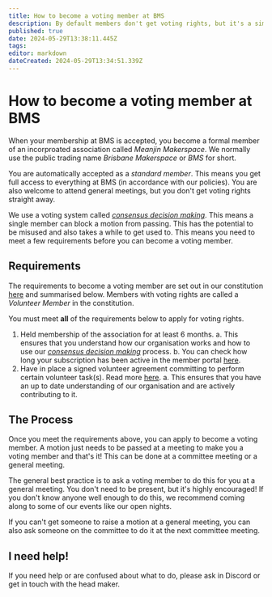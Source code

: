 ```yaml
---
title: How to become a voting member at BMS
description: By default members don't get voting rights, but it's a simple process to get them.
published: true
date: 2024-05-29T13:38:11.445Z
tags: 
editor: markdown
dateCreated: 2024-05-29T13:34:51.339Z
---
```


# How to become a voting member at BMS
When your membership at BMS is accepted, you become a formal member of an incorproated association called *Meanjin Makerspace*. We normally use the public trading name *Brisbane Makerspace* or *BMS* for short.

You are automatically accepted as a *standard member*. This means you get full access to everything at BMS (in accordance with our policies). You are also welcome to attend general meetings, but you don't get voting rights straight away.

We use a voting system called [*consensus decision making*](https://wiki.brisbanemaker.space/constitution#h-37-consensus-decision-making). This means a single member can block a motion from passing. This has the potential to be misused and also takes a while to get used to. This means you need to meet a few requirements before you can become a voting member.

## Requirements
The requirements to become a voting member are set out in our constitution [here](https://wiki.brisbanemaker.space/constitution#h-5-classes-of-members) and summarised below. Members with voting rights are called a *Volunteer Member* in the constitution.

You must meet **all** of the requirements below to apply for voting rights.

1. Held membership of the association for at least 6 months.
	a. This ensures that you understand how our organisation works and how to use our [*consensus decision making*](https://wiki.brisbanemaker.space/constitution#h-37-consensus-decision-making) process.
  b. You can check how long your subscription has been active in the member portal [here](https://portal.brisbanemaker.space/account/membership-plan).
2. Have in place a signed volunteer agreement committing to perform certain volunteer task(s). Read more [here](/howto/volunteer-agreement).
	a. This ensures that you have an up to date understanding of our organisation and are actively contributing to it.

## The Process
Once you meet the requirements above, you can apply to become a voting member. A motion just needs to be passed at a meeting to make you a voting member and that's it! This can be done at a committee meeting or a general meeting.

The general best practice is to ask a voting member to do this for you at a general meeting. You don't need to be present, but it's highly encouraged! If you don't know anyone well enough to do this, we recommend coming along to some of our events like our open nights.

If you can't get someone to raise a motion at a general meeting, you can also ask someone on the committee to do it at the next committee meeting.

## I need help!
If you need help or are confused about what to do, please ask in Discord or get in touch with the head maker.